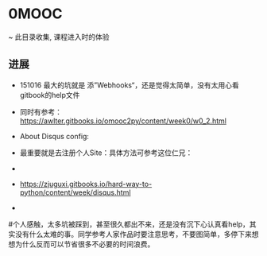 # 0MOOC
~ 此目录收集, 课程进入时的体验

## 进展

- 151016 最大的坑就是 添”Webhooks“，还是觉得太简单，没有太用心看gitbook的help文件
- 同时有参考：https://awlter.gitbooks.io/omooc2py/content/week0/w0_2.html

- About Disqus config:
- 最重要就是去注册个人Site：具体方法可参考这位仁兄：
- 
- https://zjuguxi.gitbooks.io/hard-way-to-python/content/week/disqus.html
- 
 #个人感触，太多坑被踩到，甚至很久都出不来，还是没有沉下心认真看help，其实没有什么太难的事。同学参考人家作品时要注意思考，不要图简单，多停下来想想为什么反而可以节省很多不必要的时间浪费。